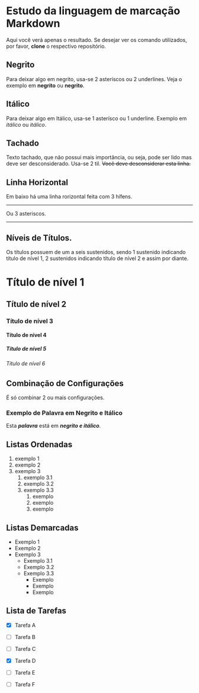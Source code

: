 # Estudo da linguagem de marcação Markdown

Aqui você verá apenas o resultado. Se desejar ver os comando utilizados, por favor, __clone__ o respectivo repositório.

## Negrito
Para deixar algo em negrito, usa-se 2 asteríscos ou 2 underlines.
Veja o exemplo em **negrito** ou __negrito__.

## Itálico
Para deixar algo em Itálico, usa-se 1 asterísco ou 1 underline.
Exemplo em *itálico* ou _itálico_.

## Tachado
Texto tachado, que não possui mais importância, ou seja, pode ser lido mas deve ser desconsiderado. Usa-se 2 til. ~~Você deve desconsiderar esta linha.~~

## Linha Horizontal
Em baixo há uma linha rorizontal feita com 3 hífens.

---

Ou 3 asteriscos.

***

## Níveis de Títulos.
Os títulos possuem de um a seis sustenidos, sendo 1 sustenido indicando título de nível 1, 2 sustenidos indicando título de nível 2 e assim por diante.

# Título de nível 1
## Título de nível 2
### Título de nível 3
#### Título de nível 4
##### Título de nível 5
###### Título de nível 6

## Combinação de Configurações
É só combinar 2 ou mais configurações.

### Exemplo de Palavra em Negrito e Itálico
Esta **_palavra_** está em __*negrito e itálico*__.

## Listas Ordenadas
1. exemplo 1
1. exemplo 2
1. exemplo 3
   1. exemplo 3.1
   1. exemplo 3.2
   1. exemplo 3.3
      1. exemplo
      1. exemplo
      1. exemplo

## Listas Demarcadas
* Exemplo 1
* Exemplo 2
* Exemplo 3
   * Exemplo 3.1
   * Exemplo 3.2
   * Exemplo 3.3
      * Exemplo
      * Exemplo
      * Exemplo

## Lista de Tarefas
- [x] Tarefa A
- [ ] Tarefa B
- [ ] Tarefa C
- [X] Tarefa D
- [ ] Tarefa E
- [ ] Tarefa F



